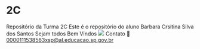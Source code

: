# 2C
Repositório da Turma 2C
Este é o repositório do aluno Barbara Crsitina Silva dos Santos 
Sejam todos Bem Vindos
![](https://tenor.com/pt-BR/view/baby-yoda-welcome-gif-22416975) 
Contato 📧 0000111538563xsp@al.educacao.sp.gov.br
